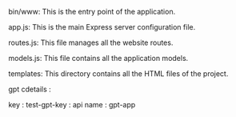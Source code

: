 bin/www: This is the entry point of the application.

app.js: This is the main Express server configuration file.

routes.js: This file manages all the website routes.

models.js: This file contains all the application models.

templates: This directory contains all the HTML files of the project.


gpt cdetails :

key : test-gpt-key : 
api name : gpt-app

